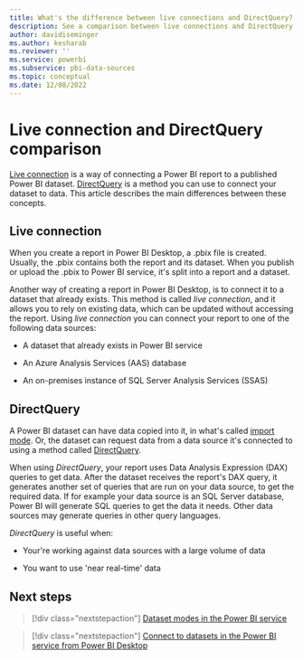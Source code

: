 ```yaml
---
title: What's the difference between live connections and DirectQuery?
description: See a comparison between live connections and DirectQuery
author: davidiseminger
ms.author: kesharab
ms.reviewer: ''
ms.service: powerbi
ms.subservice: pbi-data-sources
ms.topic: conceptual
ms.date: 12/08/2022
---
```


# Live connection and DirectQuery comparison

[Live connection](desktop-report-lifecycle-datasets.md#using-a-power-bi-service-live-connection-for-report-lifecycle-management) is a way of connecting a Power BI report to a published Power BI dataset. [DirectQuery](refresh-data.md#datasets-in-directquery-mode) is a method you can use to connect your dataset to data. This article describes the main differences between these concepts.

## Live connection

When you create a report in Power BI Desktop, a .pbix file is created. Usually, the .pbix contains both the report and its dataset. When you publish or upload the .pbix to Power BI service, it's split into a report and a dataset.

Another way of creating a report in Power BI Desktop, is to connect it to a dataset that already exists. This method is called *live connection*, and it allows you to rely on existing data, which can be updated without accessing the report. Using *live connection* you can connect your report to one of the following data sources:

* A dataset that already exists in Power BI service

* An Azure Analysis Services (AAS) database  

* An on-premises instance of SQL Server Analysis Services (SSAS)

## DirectQuery

A Power BI dataset can have data copied into it, in what's called [import mode](service-dataset-modes-understand.md#import-mode). Or, the dataset can request data from a data source it's connected to using a method called [DirectQuery](service-dataset-modes-understand.md#directquery-mode).

When using *DirectQuery*, your report uses Data Analysis Expression (DAX) queries to get data. After the dataset receives the report's DAX query, it generates another set of queries that are run on your data source, to get the required data. If for example your data source is an SQL Server database, Power BI will generate SQL queries to get the data it needs. Other data sources may generate queries in other query languages.

*DirectQuery* is useful when:

* Your're working against data sources with a large volume of data

* You want to use 'near real-time' data

## Next steps

>[!div class="nextstepaction"]
>[Dataset modes in the Power BI service](service-dataset-modes-understand.md)

>[!div class="nextstepaction"]
>[Connect to datasets in the Power BI service from Power BI Desktop](desktop-report-lifecycle-datasets.md)
